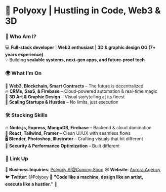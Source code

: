 
# **🚀 Polyoxy | Hustling in Code, Web3 & 3D**  

### **🔹 Who Am I?**  
💻 **Full-stack developer** | **Web3 enthusiast** | **3D & graphic design OG (7+ years experience)**  
💡 Building **scalable systems, next-gen apps, and future-proof tech**  

### **🌍 What I’m On**  
🔗 **Web3, Blockchain, Smart Contracts** – The future is decentralized  
🔥 **CRMs, SaaS, & Firebase** – Cloud-powered automation & real-time magic  
🎨 **3D Art & Graphic Design** – Visual storytelling at its finest  
🚀 **Scaling Startups & Hustles** – No limits, just execution  

### **🛠️ Stacking Skills**  
🔥 **Node.js, Express, MongoDB, Firebase** – Backend & cloud domination  
🎨 **React, Tailwind, Framer** – Clean UI/UX with seamless flows  
🖥️ **Blender, Photoshop, Illustrator** – Crafting visuals that hit different  
🔐 **Security & Performance Optimization** – Built different  

### **📩 Link Up**  
📧 **Business Inquiries**: Polyoxy.AI@Coming.Soon 
🕸️ **Website**: [Aurora.Agency](https://aurora-11d76.web.app)  
🐦 **Twitter**: @Polyoxy
🚨 **"Code like a machine, design like an artist, execute like a hustler."** 🚨  
